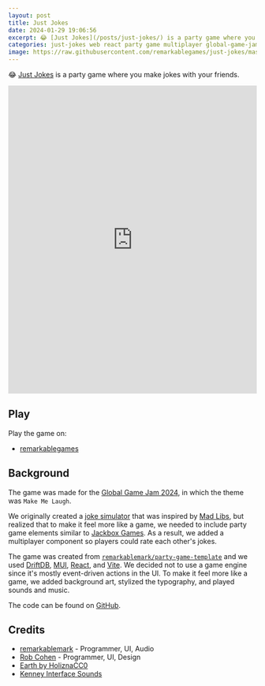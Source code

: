 ```yaml
---
layout: post
title: Just Jokes
date: 2024-01-29 19:06:56
excerpt: 😂 [Just Jokes](/posts/just-jokes/) is a party game where you make jokes with your friends.
categories: just-jokes web react party game multiplayer global-game-jam
image: https://raw.githubusercontent.com/remarkablegames/just-jokes/master/public/screenshots/home.png
---
```


😂 [Just Jokes](https://remarkablegames.org/just-jokes/) is a party game where you make jokes with your friends.

<iframe src="https://remarkablegames.org/just-jokes/" frameBorder="0" width="100%" height="625px"></iframe>

## Play

Play the game on:

- [remarkablegames](https://remarkablegames.org/just-jokes/)

## Background

The game was made for the [Global Game Jam 2024](https://globalgamejam.org/games/2024/just-jokes-1), in which the theme was `Make Me Laugh`.

We originally created a [joke simulator](https://replit.com/@remarkablemark/joke-simulator) that was inspired by [Mad Libs](https://www.madlibs.com/), but realized that to make it feel more like a game, we needed to include party game elements similar to [Jackbox Games](https://www.jackboxgames.com/). As a result, we added a multiplayer component so players could rate each other's jokes.

The game was created from [`remarkablemark/party-game-template`](https://github.com/remarkablegames/party-game-template) and we used [DriftDB](https://driftdb.com/), [MUI](https://mui.com/), [React](https://react.dev/), and [Vite](https://vitejs.dev/). We decided not to use a game engine since it's mostly event-driven actions in the UI. To make it feel more like a game, we added background art, stylized the typography, and played sounds and music.

The code can be found on [GitHub](https://github.com/remarkablegames/just-jokes).

## Credits

- [remarkablemark](https://github.com/remarkablemark) - Programmer, UI, Audio
- [Rob Cohen](https://github.com/rmacohen) - Programmer, UI, Design
- [Earth by HoliznaCC0](https://freemusicarchive.org/music/holiznacc0/interstellar-pop-songs/earth/)
- [Kenney Interface Sounds](https://www.kenney.nl/assets/interface-sounds)
